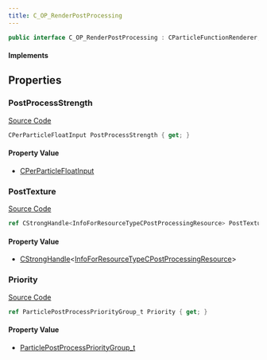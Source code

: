 ```yaml
---
title: C_OP_RenderPostProcessing
---
```


```csharp
public interface C_OP_RenderPostProcessing : CParticleFunctionRenderer, CParticleFunction, ISchemaClass<CParticleFunction>, ISchemaClass<CParticleFunctionRenderer>, ISchemaClass<C_OP_RenderPostProcessing>, ISchemaField, ISchemaClass, INativeHandle
```

#### Implements

## Properties

### PostProcessStrength

[Source Code](https://github.com/swiftly-solution/swiftlys2/blob/beta/managed/src/SwiftlyS2.Generated/Schemas/Interfaces/C_OP_RenderPostProcessing.cs#L16)

```csharp
CPerParticleFloatInput PostProcessStrength { get; }
```

#### Property Value

- [CPerParticleFloatInput](/docs/api/shared/schemadefinitions/cperparticlefloatinput)

### PostTexture

[Source Code](https://github.com/swiftly-solution/swiftlys2/blob/beta/managed/src/SwiftlyS2.Generated/Schemas/Interfaces/C_OP_RenderPostProcessing.cs#L18)

```csharp
ref CStrongHandle<InfoForResourceTypeCPostProcessingResource> PostTexture { get; }
```

#### Property Value

- [CStrongHandle](/docs/api/shared/natives/cstronghandle-1)<[InfoForResourceTypeCPostProcessingResource](/docs/api/shared/schemadefinitions/infoforresourcetypecpostprocessingresource)>

### Priority

[Source Code](https://github.com/swiftly-solution/swiftlys2/blob/beta/managed/src/SwiftlyS2.Generated/Schemas/Interfaces/C_OP_RenderPostProcessing.cs#L20)

```csharp
ref ParticlePostProcessPriorityGroup_t Priority { get; }
```

#### Property Value

- [ParticlePostProcessPriorityGroup_t](/docs/api/shared/schemadefinitions/particlepostprocessprioritygroup_t)

